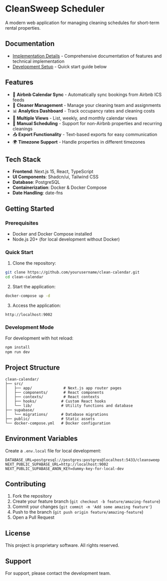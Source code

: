 # CleanSweep Scheduler

A modern web application for managing cleaning schedules for short-term rental properties.

## Documentation
- [Implementation Details](./IMPLEMENTATION.md) - Comprehensive documentation of features and technical implementation
- [Development Setup](#getting-started) - Quick start guide below

## Features

- 📅 **Airbnb Calendar Sync** - Automatically sync bookings from Airbnb ICS feeds
- 👥 **Cleaner Management** - Manage your cleaning team and assignments
- 📊 **Analytics Dashboard** - Track occupancy rates and cleaning costs
- 📱 **Multiple Views** - List, weekly, and monthly calendar views
- 🔄 **Manual Scheduling** - Support for non-Airbnb properties and recurring cleanings
- 📤 **Export Functionality** - Text-based exports for easy communication
- 🌍 **Timezone Support** - Handle properties in different timezones

## Tech Stack

- **Frontend**: Next.js 15, React, TypeScript
- **UI Components**: Shadcn/ui, Tailwind CSS
- **Database**: PostgreSQL
- **Containerization**: Docker & Docker Compose
- **Date Handling**: date-fns

## Getting Started

### Prerequisites
- Docker and Docker Compose installed
- Node.js 20+ (for local development without Docker)

### Quick Start

1. Clone the repository:
```bash
git clone https://github.com/yourusername/clean-calendar.git
cd clean-calendar
```

2. Start the application:
```bash
docker-compose up -d
```

3. Access the application:
```
http://localhost:9002
```

### Development Mode

For development with hot reload:
```bash
npm install
npm run dev
```

## Project Structure

```
clean-calendar/
├── src/
│   ├── app/              # Next.js app router pages
│   ├── components/       # React components
│   ├── contexts/         # React contexts
│   ├── hooks/           # Custom React hooks
│   └── lib/             # Utility functions and database
├── supabase/
│   └── migrations/      # Database migrations
├── public/              # Static assets
└── docker-compose.yml   # Docker configuration
```

## Environment Variables

Create a `.env.local` file for local development:

```env
DATABASE_URL=postgresql://postgres:postgres@localhost:5433/cleansweep
NEXT_PUBLIC_SUPABASE_URL=http://localhost:9002
NEXT_PUBLIC_SUPABASE_ANON_KEY=dummy-key-for-local-dev
```

## Contributing

1. Fork the repository
2. Create your feature branch (`git checkout -b feature/amazing-feature`)
3. Commit your changes (`git commit -m 'Add some amazing feature'`)
4. Push to the branch (`git push origin feature/amazing-feature`)
5. Open a Pull Request

## License

This project is proprietary software. All rights reserved.

## Support

For support, please contact the development team.